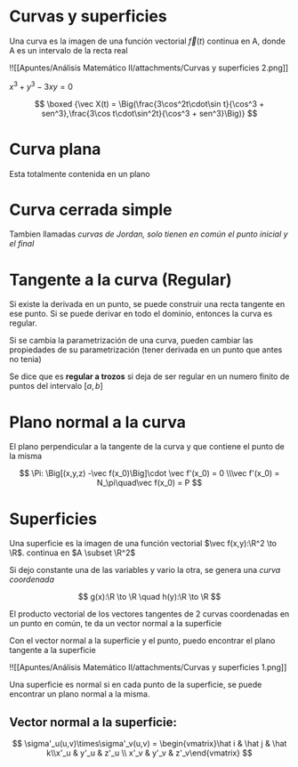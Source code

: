 # Curvas y superficies

Una curva es la imagen de una función vectorial $\vec f(t)$ continua en A, donde A es un intervalo de la recta real

!![[Apuntes/Análisis Matemático II/attachments/Curvas y superficies 2.png]]

$\displaystyle x^3 + y^3 - 3xy = 0$

$$
\boxed {\vec X(t) = \Big(\frac{3\cos^2t\cdot\sin t}{\cos^3 + sen^3},\frac{3\cos t\cdot\sin^2t}{\cos^3 + sen^3}\Big)}
$$

# Curva plana

Esta totalmente contenida en un plano

# Curva cerrada simple

Tambien llamadas *curvas de Jordan, solo tienen en común el punto inicial y el final*

# Tangente a la curva (Regular)

Si existe la derivada en un punto, se puede construir una recta tangente en ese punto. Si se puede derivar en todo el dominio, entonces la curva es regular.

Si se cambia la parametrización de una curva, pueden cambiar las propiedades de su parametrización (tener derivada en un punto que antes no tenia)

Se dice que es **regular a trozos** si deja de ser regular en un numero finito de puntos del intervalo $[a,b]$

# Plano normal a la curva

El plano perpendicular a la tangente de la curva y que contiene el punto de la misma

$$
\Pi: \Big[(x,y,z) -\vec f(x_0)\Big]\cdot \vec f'(x_0) = 0 \\\vec f'(x_0) = N_\pi\quad\vec f(x_0) = P
$$

# Superficies

Una superficie es la imagen de una función vectorial $\vec f(x,y):\R^2 \to \R$. continua en $A \subset \R^2$

Si dejo constante una de las variables y vario la otra, se genera una *curva coordenada*

$$
g(x):\R \to \R \quad h(y):\R \to \R 
$$

El producto vectorial de los vectores tangentes de 2 curvas coordenadas en un punto en común, te da un vector normal a la superficie

Con el vector normal a la superficie y el punto, puedo encontrar el plano tangente a la superficie

!![[Apuntes/Análisis Matemático II/attachments/Curvas y superficies 1.png]]

Una superficie es normal si en cada punto de la superficie, se puede encontrar un plano normal a la misma.

## Vector normal a la superficie:

$$
\sigma'_u(u,v)\times\sigma'_v(u,v) = \begin{vmatrix}\hat i & \hat j & \hat k\\x'_u & y'_u & z'_u \\ x'_v & y'_v & z'_v\end{vmatrix}
$$